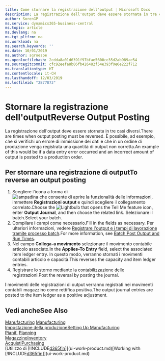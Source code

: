 ```yaml
---
title: Come stornare la registrazione dell'output | Microsoft Docs
description: La registrazione dell'output deve essere stornata in tre casi diversi. È possibile, ad esempio, che si verifichi un errore di immissione dei dati e che in un ordine di produzione venga registrata una quantità di output non corretta.
author: SorenGP
ms.service: dynamics365-business-central
ms.topic: article
ms.devlang: na
ms.tgt_pltfrm: na
ms.workload: na
ms.search.keywords: ''
ms.date: 10/01/2019
ms.author: sgroespe
ms.openlocfilehash: 2cdda8a01d6391f97bfae5600ce35d2ab989ae54
ms.sourcegitcommit: cfc92eefa8b06fb426482f54e393f0e6e222f712
ms.translationtype: HT
ms.contentlocale: it-CH
ms.lasthandoff: 12/03/2019
ms.locfileid: "2877873"
---
```

# <a name="reverse-output-posting"></a><span data-ttu-id="f69f0-104">Stornare la registrazione dell'output</span><span class="sxs-lookup"><span data-stu-id="f69f0-104">Reverse Output Posting</span></span>
<span data-ttu-id="f69f0-105">La registrazione dell'output deve essere stornata in tre casi diversi.</span><span class="sxs-lookup"><span data-stu-id="f69f0-105">There are times when output posting must be reversed.</span></span> <span data-ttu-id="f69f0-106">È possibile, ad esempio, che si verifichi un errore di immissione dei dati e che in un ordine di produzione venga registrata una quantità di output non corretta.</span><span class="sxs-lookup"><span data-stu-id="f69f0-106">An example of this would be if a data entry error occurred and an incorrect amount of output is posted to a production order.</span></span>  

## <a name="to-reverse-an-output-posting"></a><span data-ttu-id="f69f0-107">Per stornare una registrazione di output</span><span class="sxs-lookup"><span data-stu-id="f69f0-107">To reverse an output posting</span></span>  
1.  <span data-ttu-id="f69f0-108">Scegliere l'icona a forma di ![lampadina che consente di aprire la funzionalità delle informazioni](media/ui-search/search_small.png "Informazioni sull'operazione che si desidera eseguire"), immettere **Registrazioni output** e quindi scegliere il collegamento correlato.</span><span class="sxs-lookup"><span data-stu-id="f69f0-108">Choose the ![Lightbulb that opens the Tell Me feature](media/ui-search/search_small.png "Tell me what you want to do") icon, enter **Output Journal**, and then choose the related link.</span></span> <span data-ttu-id="f69f0-109">Selezionare il batch.</span><span class="sxs-lookup"><span data-stu-id="f69f0-109">Select your batch.</span></span>  
2. <span data-ttu-id="f69f0-110">Compilare i campi come necessario.</span><span class="sxs-lookup"><span data-stu-id="f69f0-110">Fill in the fields as necessary.</span></span> <span data-ttu-id="f69f0-111">Per ulteriori informazioni, vedere [Registrare l'output e i tempi di lavorazione tramite processo batch](production-how-to-post-output-quantity.md).</span><span class="sxs-lookup"><span data-stu-id="f69f0-111">For more information, see [Batch Post Output and Run Times](production-how-to-post-output-quantity.md).</span></span>
3.  <span data-ttu-id="f69f0-112">Nel campo **Collega-a movimento** selezionare il movimento contabile articolo associato.</span><span class="sxs-lookup"><span data-stu-id="f69f0-112">In the **Applies-To Entry** field, select the associated item ledger entry.</span></span> <span data-ttu-id="f69f0-113">In questo modo, verranno stornati i movimenti contabili articolo e capacità.</span><span class="sxs-lookup"><span data-stu-id="f69f0-113">This reverses the capacity and item ledger entries.</span></span>  
4. <span data-ttu-id="f69f0-114">Registrare lo storno mediante la contabilizzazione delle registrazioni.</span><span class="sxs-lookup"><span data-stu-id="f69f0-114">Post the reversal by posting the journal.</span></span>  

<span data-ttu-id="f69f0-115">I movimenti delle registrazioni di output verranno registrati nei movimenti contabili magazzino come rettifica positiva.</span><span class="sxs-lookup"><span data-stu-id="f69f0-115">The output journal entries are posted to the item ledger as a positive adjustment.</span></span>  

## <a name="see-also"></a><span data-ttu-id="f69f0-116">Vedi anche</span><span class="sxs-lookup"><span data-stu-id="f69f0-116">See Also</span></span>  
 <span data-ttu-id="f69f0-117">[Manufacturing](production-manage-manufacturing.md)  </span><span class="sxs-lookup"><span data-stu-id="f69f0-117">[Manufacturing](production-manage-manufacturing.md)  </span></span>  
 [<span data-ttu-id="f69f0-118">Impostazione della produzione</span><span class="sxs-lookup"><span data-stu-id="f69f0-118">Setting Up Manufacturing</span></span>](production-configure-production-processes.md)  
 <span data-ttu-id="f69f0-119">[Pianif.](production-planning.md)    </span><span class="sxs-lookup"><span data-stu-id="f69f0-119">[Planning](production-planning.md)    </span></span>  
 [<span data-ttu-id="f69f0-120">Magazzino</span><span class="sxs-lookup"><span data-stu-id="f69f0-120">Inventory</span></span>](inventory-manage-inventory.md)  
 [<span data-ttu-id="f69f0-121">Acquisti</span><span class="sxs-lookup"><span data-stu-id="f69f0-121">Purchasing</span></span>](purchasing-manage-purchasing.md)  
 <span data-ttu-id="f69f0-122">[Utilizzo di [!INCLUDE[d365fin](includes/d365fin_md.md)]](ui-work-product.md)</span><span class="sxs-lookup"><span data-stu-id="f69f0-122">[Working with [!INCLUDE[d365fin](includes/d365fin_md.md)]](ui-work-product.md)</span></span>  
